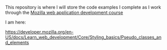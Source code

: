 This repository is where I will store the code examples I complete as I work through the [Mozilla web application development course](https://developer.mozilla.org/en-US/docs/Learn_web_development/Getting_started)

I am here: 

https://developer.mozilla.org/en-US/docs/Learn_web_development/Core/Styling_basics/Pseudo_classes_and_elements